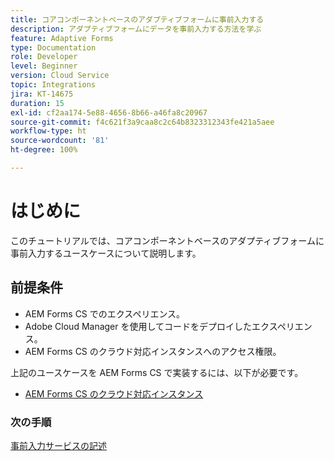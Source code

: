 ```yaml
---
title: コアコンポーネントベースのアダプティブフォームに事前入力する
description: アダプティブフォームにデータを事前入力する方法を学ぶ
feature: Adaptive Forms
type: Documentation
role: Developer
level: Beginner
version: Cloud Service
topic: Integrations
jira: KT-14675
duration: 15
exl-id: cf2aa174-5e88-4656-8b66-a46fa8c20967
source-git-commit: f4c621f3a9caa8c2c64b8323312343fe421a5aee
workflow-type: ht
source-wordcount: '81'
ht-degree: 100%

---
```


# はじめに

このチュートリアルでは、コアコンポーネントベースのアダプティブフォームに事前入力するユースケースについて説明します。

## 前提条件

* AEM Forms CS でのエクスペリエンス。
* Adobe Cloud Manager を使用してコードをデプロイしたエクスペリエンス。
* AEM Forms CS のクラウド対応インスタンスへのアクセス権限。

上記のユースケースを AEM Forms CS で実装するには、以下が必要です。

* [AEM Forms CS のクラウド対応インスタンス](https://experienceleague.adobe.com/docs/experience-manager-learn/cloud-service/forms/developing-for-cloud-service/intellij-and-aem-sync.html?lang=ja#set-up-aem-author-instance)

### 次の手順

[事前入力サービスの記述](./pre-fill-service.md)
